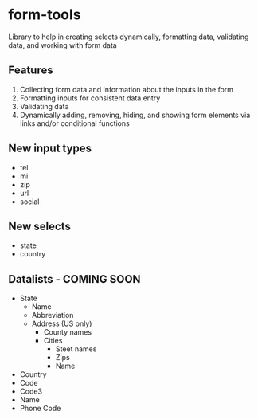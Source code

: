 # form-tools
Library to help in creating selects dynamically, formatting data, validating data, and working with form data

## Features
1. Collecting form data and information about the inputs in the form
2. Formatting inputs for consistent data entry
3. Validating data
4. Dynamically adding, removing, hiding, and showing form elements via links and/or conditional functions

## New input types
- tel
- mi
- zip
- url
- social

## New selects
- state
- country

## Datalists - COMING SOON
- State
  - Name
  - Abbreviation
  - Address (US only)
    - County names
    - Cities
      - Steet names
      - Zips
      - Name
 - Country
  - Code
  - Code3
  - Name
  - Phone Code
